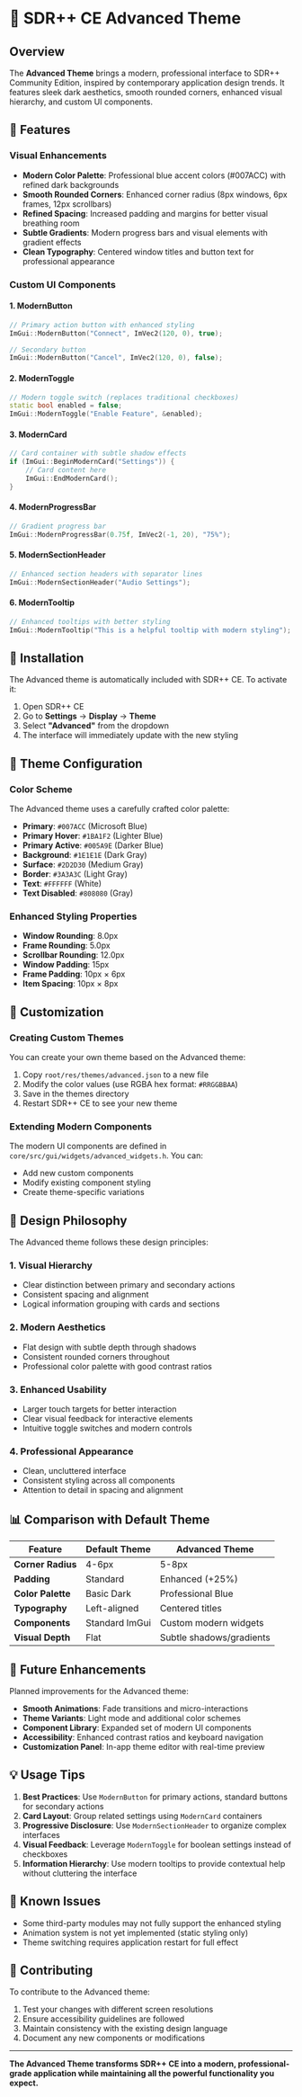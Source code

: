 # 🎨 SDR++ CE Advanced Theme

## Overview

The **Advanced Theme** brings a modern, professional interface to SDR++ Community Edition, inspired by contemporary application design trends. It features sleek dark aesthetics, smooth rounded corners, enhanced visual hierarchy, and custom UI components.

## 🌟 Features

### Visual Enhancements
- **Modern Color Palette**: Professional blue accent colors (#007ACC) with refined dark backgrounds
- **Smooth Rounded Corners**: Enhanced corner radius (8px windows, 6px frames, 12px scrollbars)
- **Refined Spacing**: Increased padding and margins for better visual breathing room
- **Subtle Gradients**: Modern progress bars and visual elements with gradient effects
- **Clean Typography**: Centered window titles and button text for professional appearance

### Custom UI Components

#### 1. ModernButton
```cpp
// Primary action button with enhanced styling
ImGui::ModernButton("Connect", ImVec2(120, 0), true);

// Secondary button
ImGui::ModernButton("Cancel", ImVec2(120, 0), false);
```

#### 2. ModernToggle
```cpp
// Modern toggle switch (replaces traditional checkboxes)
static bool enabled = false;
ImGui::ModernToggle("Enable Feature", &enabled);
```

#### 3. ModernCard
```cpp
// Card container with subtle shadow effects
if (ImGui::BeginModernCard("Settings")) {
    // Card content here
    ImGui::EndModernCard();
}
```

#### 4. ModernProgressBar
```cpp
// Gradient progress bar
ImGui::ModernProgressBar(0.75f, ImVec2(-1, 20), "75%");
```

#### 5. ModernSectionHeader
```cpp
// Enhanced section headers with separator lines
ImGui::ModernSectionHeader("Audio Settings");
```

#### 6. ModernTooltip
```cpp
// Enhanced tooltips with better styling
ImGui::ModernTooltip("This is a helpful tooltip with modern styling");
```

## 🚀 Installation

The Advanced theme is automatically included with SDR++ CE. To activate it:

1. Open SDR++ CE
2. Go to **Settings** → **Display** → **Theme**
3. Select **"Advanced"** from the dropdown
4. The interface will immediately update with the new styling

## 🎯 Theme Configuration

### Color Scheme
The Advanced theme uses a carefully crafted color palette:

- **Primary**: `#007ACC` (Microsoft Blue)
- **Primary Hover**: `#1BA1F2` (Lighter Blue)
- **Primary Active**: `#005A9E` (Darker Blue)
- **Background**: `#1E1E1E` (Dark Gray)
- **Surface**: `#2D2D30` (Medium Gray)
- **Border**: `#3A3A3C` (Light Gray)
- **Text**: `#FFFFFF` (White)
- **Text Disabled**: `#808080` (Gray)

### Enhanced Styling Properties
- **Window Rounding**: 8.0px
- **Frame Rounding**: 5.0px
- **Scrollbar Rounding**: 12.0px
- **Window Padding**: 15px
- **Frame Padding**: 10px × 6px
- **Item Spacing**: 10px × 8px

## 🔧 Customization

### Creating Custom Themes
You can create your own theme based on the Advanced theme:

1. Copy `root/res/themes/advanced.json` to a new file
2. Modify the color values (use RGBA hex format: `#RRGGBBAA`)
3. Save in the themes directory
4. Restart SDR++ CE to see your new theme

### Extending Modern Components
The modern UI components are defined in `core/src/gui/widgets/advanced_widgets.h`. You can:

- Add new custom components
- Modify existing component styling
- Create theme-specific variations

## 🎨 Design Philosophy

The Advanced theme follows these design principles:

### 1. **Visual Hierarchy**
- Clear distinction between primary and secondary actions
- Consistent spacing and alignment
- Logical information grouping with cards and sections

### 2. **Modern Aesthetics**
- Flat design with subtle depth through shadows
- Consistent rounded corners throughout
- Professional color palette with good contrast ratios

### 3. **Enhanced Usability**
- Larger touch targets for better interaction
- Clear visual feedback for interactive elements
- Intuitive toggle switches and modern controls

### 4. **Professional Appearance**
- Clean, uncluttered interface
- Consistent styling across all components
- Attention to detail in spacing and alignment

## 📊 Comparison with Default Theme

| Feature | Default Theme | Advanced Theme |
|---------|---------------|----------------|
| **Corner Radius** | 4-6px | 5-8px |
| **Padding** | Standard | Enhanced (+25%) |
| **Color Palette** | Basic Dark | Professional Blue |
| **Typography** | Left-aligned | Centered titles |
| **Components** | Standard ImGui | Custom modern widgets |
| **Visual Depth** | Flat | Subtle shadows/gradients |

## 🔮 Future Enhancements

Planned improvements for the Advanced theme:

- **Smooth Animations**: Fade transitions and micro-interactions
- **Theme Variants**: Light mode and additional color schemes  
- **Component Library**: Expanded set of modern UI components
- **Accessibility**: Enhanced contrast ratios and keyboard navigation
- **Customization Panel**: In-app theme editor with real-time preview

## 💡 Usage Tips

1. **Best Practices**: Use `ModernButton` for primary actions, standard buttons for secondary actions
2. **Card Layout**: Group related settings using `ModernCard` containers
3. **Progressive Disclosure**: Use `ModernSectionHeader` to organize complex interfaces
4. **Visual Feedback**: Leverage `ModernToggle` for boolean settings instead of checkboxes
5. **Information Hierarchy**: Use modern tooltips to provide contextual help without cluttering the interface

## 🐛 Known Issues

- Some third-party modules may not fully support the enhanced styling
- Animation system is not yet implemented (static styling only)
- Theme switching requires application restart for full effect

## 📝 Contributing

To contribute to the Advanced theme:

1. Test your changes with different screen resolutions
2. Ensure accessibility guidelines are followed
3. Maintain consistency with the existing design language
4. Document any new components or modifications

---

**The Advanced Theme transforms SDR++ CE into a modern, professional-grade application while maintaining all the powerful functionality you expect.**
